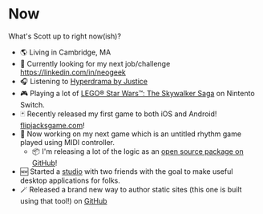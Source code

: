 # Now

What's Scott up to right now(ish)?

- 🌎 Living in Cambridge, MA
- 👀 Currently looking for my next job/challenge <https://linkedin.com/in/neogeek>
- 🎧 Listening to [Hyperdrama by Justice](https://open.spotify.com/album/6ooBxhsOVedpX4zPTCyL86?si=M6UHSgdUQteKj2Cgw2X0Ag)
- 🎮 Playing a lot of [LEGO® Star Wars™: The Skywalker Saga](https://www.nintendo.com/us/store/products/lego-star-wars-the-skywalker-saga-switch/) on Nintento Switch.
- 🃏 Recently released my first game to both iOS and Android! [flipjacksgame.com](https://flipjacksgame.com/)!
- 🎹 Now working on my next game which is an untitled rhythm game played using MIDI controller.
  - 📦 I'm releasing a lot of the logic as an [open source package on GitHub](https://github.com/neogeek/rhythm-game-utilities)!
- 🆕 Started a [studio](https://omnyist.productions/) with two friends with the goal to make useful desktop applications for folks.
- 🪄 Released a brand new way to author static sites (this one is built using that tool!) on [GitHub](https://github.com/neogeek/onlybuild)
